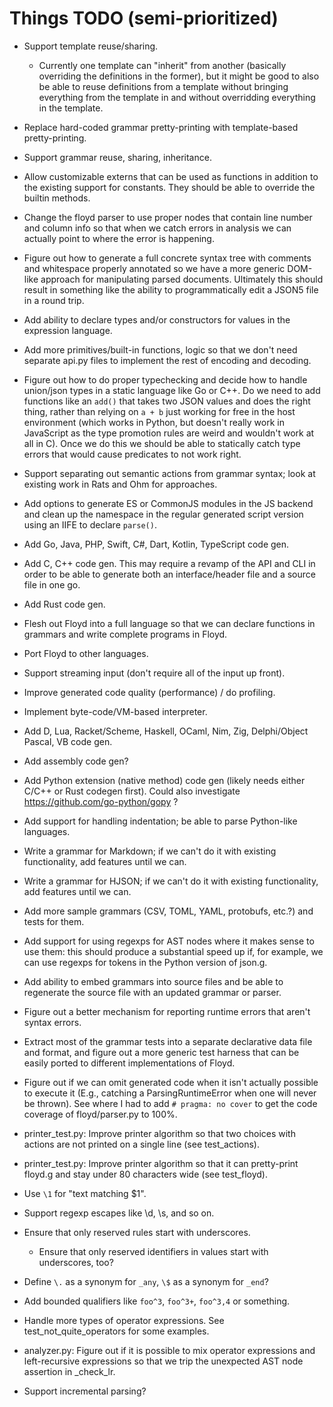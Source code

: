 # Things TODO (semi-prioritized)

* Support template reuse/sharing.
  - Currently one template can "inherit" from another (basically overriding
    the definitions in the former), but it might be good to also be able to
    reuse definitions from a template without bringing everything from the
    template in and without overridding everything in the template.

* Replace hard-coded grammar pretty-printing with template-based
  pretty-printing.

* Support grammar reuse, sharing, inheritance.

* Allow customizable externs that can be used as functions in addition
  to the existing support for constants. They should be able to override
  the builtin methods.

* Change the floyd parser to use proper nodes that contain line number and
  column info so that when we catch errors in analysis we can actually point
  to where the error is happening.

* Figure out how to generate a full concrete syntax tree with comments
  and whitespace properly annotated so we have a more generic DOM-like
  approach for manipulating parsed documents. Ultimately this should
  result in something like the ability to programmatically edit a
  JSON5 file in a round trip.

* Add ability to declare types and/or constructors for values in the
  expression language.

* Add more primitives/built-in functions, logic so that we don't need
  separate api.py files to implement the rest of encoding and decoding.

* Figure out how to do proper typechecking and decide how to handle
  union/json types in a static language like Go or C++. Do we need
  to add functions like an `add()` that takes two JSON values and
  does the right thing, rather than relying on `a + b` just working
  for free in the host environment (which works in Python, but doesn't
  really work in JavaScript as the type promotion rules are weird and
  wouldn't work at all in C). Once we do this we should be able to
  statically catch type errors that would cause predicates to not work
  right.

* Support separating out semantic actions from grammar syntax; look at
  existing work in Rats and Ohm for approaches.

* Add options to generate ES or CommonJS modules in the JS backend
  and clean up the namespace in the regular generated script version
  using an IIFE to declare `parse()`.

* Add Go, Java, PHP, Swift, C#, Dart, Kotlin, TypeScript code gen.

* Add C, C++ code gen. This may require a revamp of the API and CLI in order
  to be able to generate both an interface/header file and a source file
  in one go.

* Add Rust code gen.

* Flesh out Floyd into a full language so that we can declare functions
  in grammars and write complete programs in Floyd.

* Port Floyd to other languages.

* Support streaming input (don't require all of the input up front).

* Improve generated code quality (performance) / do profiling.

* Implement byte-code/VM-based interpreter.

* Add D, Lua, Racket/Scheme, Haskell, OCaml, Nim, Zig, Delphi/Object Pascal,
  VB code gen.

* Add assembly code gen?

* Add Python extension (native method) code gen (likely needs either C/C++
  or Rust codegen first). Could also investigate
  https://github.com/go-python/gopy ?

* Add support for handling indentation; be able to parse Python-like
  languages.

* Write a grammar for Markdown; if we can't do it with existing
  functionality, add features until we can.

* Write a grammar for HJSON; if we can't do it with existing
  functionality, add features until we can.

* Add more sample grammars (CSV, TOML, YAML, protobufs, etc.?) and
  tests for them.

* Add support for using regexps for AST nodes where it makes sense
  to use them: this should produce a substantial speed up if, for
  example, we can use regexps for tokens in the Python version of
  json.g.

* Add ability to embed grammars into source files and be able to regenerate
  the source file with an updated grammar or parser.

* Figure out a better mechanism for reporting runtime errors that aren't
  syntax errors.

* Extract most of the grammar tests into a separate declarative data file
  and format, and figure out a more generic test harness that can be
  easily ported to different implementations of Floyd.

* Figure out if we can omit generated code when it isn't actually
  possible to execute it (E.g., catching a ParsingRuntimeError when one will
  never be thrown). See where I had to add `# pragma: no cover` to get the
  code coverage of floyd/parser.py to 100%.

* printer_test.py: Improve printer algorithm so that two choices with
  actions are not printed on a single line (see test_actions).

* printer_test.py: Improve printer algorithm so that it can pretty-print
  floyd.g and stay under 80 characters wide (see test_floyd).

* Use `\1` for "text matching $1".

* Support regexp escapes like \d, \s, and so on.

* Ensure that only reserved rules start with underscores.
  - Ensure that only reserved identifiers in values start with underscores,
    too?

* Define `\.` as a synonym for `_any`, `\$` as a synonym for `_end`?

* Add bounded qualifiers like `foo^3`, `foo^3+`, `foo^3,4` or something.

* Handle more types of operator expressions. See test_not_quite_operators
  for some examples.

* analyzer.py: Figure out if it is possible to mix operator expressions and
  left-recursive expressions so that we trip the unexpected AST node
  assertion in _check_lr.

* Support incremental parsing?
